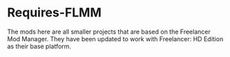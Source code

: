# Requires-FLMM
The mods here are all smaller projects that are based on the Freelancer Mod Manager. They have been updated to work with Freelancer: HD Edition as their base platform.
